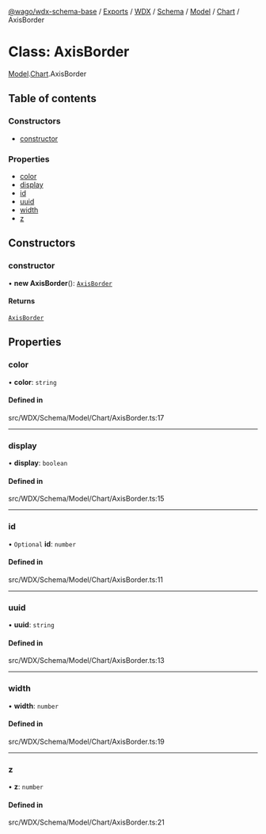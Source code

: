 [@wago/wdx-schema-base](../README.md) / [Exports](../modules.md) / [WDX](../modules/WDX.md) / [Schema](../modules/WDX.Schema.md) / [Model](../modules/WDX.Schema.Model.md) / [Chart](../modules/WDX.Schema.Model.Chart.md) / AxisBorder

# Class: AxisBorder

[Model](../modules/WDX.Schema.Model.md).[Chart](../modules/WDX.Schema.Model.Chart.md).AxisBorder

## Table of contents

### Constructors

- [constructor](WDX.Schema.Model.Chart.AxisBorder.md#constructor)

### Properties

- [color](WDX.Schema.Model.Chart.AxisBorder.md#color)
- [display](WDX.Schema.Model.Chart.AxisBorder.md#display)
- [id](WDX.Schema.Model.Chart.AxisBorder.md#id)
- [uuid](WDX.Schema.Model.Chart.AxisBorder.md#uuid)
- [width](WDX.Schema.Model.Chart.AxisBorder.md#width)
- [z](WDX.Schema.Model.Chart.AxisBorder.md#z)

## Constructors

### constructor

• **new AxisBorder**(): [`AxisBorder`](WDX.Schema.Model.Chart.AxisBorder.md)

#### Returns

[`AxisBorder`](WDX.Schema.Model.Chart.AxisBorder.md)

## Properties

### color

• **color**: `string`

#### Defined in

src/WDX/Schema/Model/Chart/AxisBorder.ts:17

___

### display

• **display**: `boolean`

#### Defined in

src/WDX/Schema/Model/Chart/AxisBorder.ts:15

___

### id

• `Optional` **id**: `number`

#### Defined in

src/WDX/Schema/Model/Chart/AxisBorder.ts:11

___

### uuid

• **uuid**: `string`

#### Defined in

src/WDX/Schema/Model/Chart/AxisBorder.ts:13

___

### width

• **width**: `number`

#### Defined in

src/WDX/Schema/Model/Chart/AxisBorder.ts:19

___

### z

• **z**: `number`

#### Defined in

src/WDX/Schema/Model/Chart/AxisBorder.ts:21
